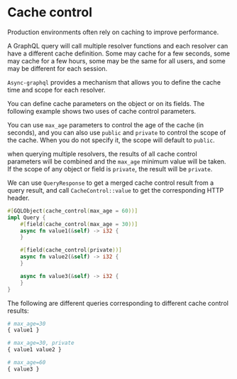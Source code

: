 # Cache control

Production environments often rely on caching to improve performance.

A GraphQL query will call multiple resolver functions and each resolver can have a different cache definition. Some may cache for a few seconds, some may cache for a few hours, some may be the same for all users, and some may be different for each session.

`Async-graphql` provides a mechanism that allows you to define the cache time and scope for each resolver.

You can define cache parameters on the object or on its fields. The following example shows two uses of cache control parameters.

You can use `max_age` parameters to control the age of the cache (in seconds), and you can also use `public` and `private` to control the scope of the cache. When you do not specify it, the scope will default to `public`.

when querying multiple resolvers, the results of all cache control parameters will be combined and the `max_age` minimum value will be taken. If the scope of any object or field is `private`, the result will be `private`.

We can use `QueryResponse` to get a merged cache control result from a query result, and call `CacheControl::value` to get the corresponding HTTP header.

```rust
#[GQLObject(cache_control(max_age = 60))]
impl Query {
    #[field(cache_control(max_age = 30))]
    async fn value1(&self) -> i32 {
    }

    #[field(cache_control(private))]
    async fn value2(&self) -> i32 {
    }

    async fn value3(&self) -> i32 {
    }
}
```

The following are different queries corresponding to different cache control results:

```graphql
# max_age=30
{ value1 }
```

```graphql
# max_age=30, private
{ value1 value2 }
```

```graphql
# max_age=60
{ value3 }
```

